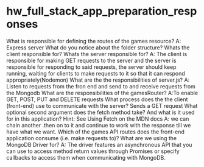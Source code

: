 # hw_full_stack_app_preparation_responses

What is responsible for defining the routes of the games resource? A: Express server
What do you notice about the folder structure? Whats the client responsible for? Whats the server responsible for? A: The client is responsible for making GET requests to the server and the server is responsible for responding to said requests, the server should keep running, waiting for clients to make requests to it so that it can respond appropriately(Nodemon)
What are the the responsibilities of server.js? A: Listen to requests from the fron end and send to and receive requests from the Mongodb
What are the responsibilities of the gamesRouter? A:To enable GET, POST, PUT and DELETE requests
What process does the the client (front-end) use to communicate with the server? Sends a GET request
What optional second argument does the fetch method take? And what is it used for in this application? Hint: See Using Fetch on the MDN docs A: we can chain another .then on to it and continue to work with the response till we have what we want.
Which of the games API routes does the front-end application consume (i.e. make requests to)?
What are we using the MongoDB Driver for? A: The driver features an asynchronous API that you can use to access method return values through Promises or specify callbacks to access them when communicating with MongoDB.
